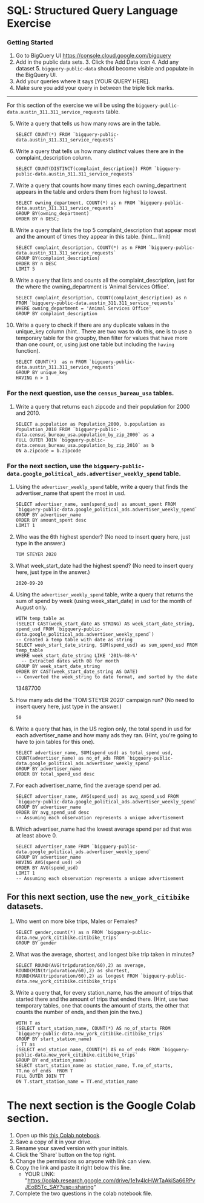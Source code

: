 
# SQL:  Structured Query Language  Exercise

### Getting Started
1. Go to BigQuery UI https://console.cloud.google.com/bigquery
2. Add in the public data sets. 
	3. Click the Add Data icon
	4. Add any dataset
	5. `bigquery-public-data` should become visible and populate in the BigQuery UI. 
3. Add your queries where it says [YOUR QUERY HERE].
4. Make sure you add your query in between the triple tick marks. 
---

For this section of the exercise we will be using the `bigquery-public-data.austin_311.311_service_requests`  table. 

5. Write a query that tells us how many rows are in the table. 
	```
	SELECT COUNT(*) FROM `bigquery-public-data.austin_311.311_service_requests`
	```

7. Write a query that tells us how many _distinct_ values there are in the complaint_description column.
	``` 
	SELECT COUNT(DISTINCT(complaint_description)) FROM `bigquery-public-data.austin_311.311_service_requests` 
	```
  
8. Write a query that counts how many times each owning_department appears in the table and orders them from highest to lowest. 
	``` 
	SELECT owning_department, COUNT(*) as n FROM `bigquery-public-data.austin_311.311_service_requests` 
	GROUP BY(owning_department)
	ORDER BY n DESC;
	```

9. Write a query that lists the top 5 complaint_description that appear most and the amount of times they appear in this table. (hint... limit)
	```
	SELECT complaint_description, COUNT(*) as n FROM `bigquery-public-data.austin_311.311_service_requests` 
	GROUP BY(complaint_description)
	ORDER BY n DESC
	LIMIT 5
	  ```
10. Write a query that lists and counts all the complaint_description, just for the where the owning_department is 'Animal Services Office'.
	```
	SELECT complaint_description, COUNT(complaint_description) as n FROM `bigquery-public-data.austin_311.311_service_requests`
	WHERE owning_department = 'Animal Services Office'
	GROUP BY complaint_description
	```

11. Write a query to check if there are any duplicate values in the unique_key column (hint.. There are two was to do this, one is to use a temporary table for the groupby, then filter for values that have more than one count, or, using just one table but including the  `having` function). 
	```
	SELECT COUNT(*)  as n FROM `bigquery-public-data.austin_311.311_service_requests`
	GROUP BY unique_key
	HAVING n > 1
	```


### For the next question, use the `census_bureau_usa` tables.

1. Write a query that returns each zipcode and their population for 2000 and 2010. 
	```
	SELECT a.population as Population_2000, b.population as Population_2010 FROM `bigquery-public-data.census_bureau_usa.population_by_zip_2000` as a
	FULL OUTER JOIN `bigquery-public-data.census_bureau_usa.population_by_zip_2010` as b
	ON a.zipcode = b.zipcode
	```

### For the next section, use the  `bigquery-public-data.google_political_ads.advertiser_weekly_spend` table.
1. Using the `advertiser_weekly_spend` table, write a query that finds the advertiser_name that spent the most in usd. 
	```
	SELECT advertiser_name, sum(spend_usd) as amount_spent FROM `bigquery-public-data.google_political_ads.advertiser_weekly_spend`
	GROUP BY advertiser_name
	ORDER BY amount_spent desc
	LIMIT 1
	```
2. Who was the 6th highest spender? (No need to insert query here, just type in the answer.)
	```
	TOM STEYER 2020
	```

3. What week_start_date had the highest spend? (No need to insert query here, just type in the answer.)
	```
	2020-09-20
	```

4. Using the `advertiser_weekly_spend` table, write a query that returns the sum of spend by week (using week_start_date) in usd for the month of August only. 
	```
	WITH temp_table as
	(SELECT CAST(week_start_date AS STRING) AS week_start_date_string, spend_usd FROM `bigquery-public-data.google_political_ads.advertiser_weekly_spend`)
  	-- Created a temp table with date as string
	SELECT week_start_date_string, SUM(spend_usd) as sum_spend_usd FROM temp_table
	WHERE week_start_date_string LIKE '201%-08-%'
	  -- Extracted dates with 08 for month
  	GROUP BY week_start_date_string
  	ORDER BY CAST(week_start_date_string AS DATE)
  	-- Converted the week_string to date format, and sorted by the date
	```
	13487700
6.  How many ads did the 'TOM STEYER 2020' campaign run? (No need to insert query here, just type in the answer.)
	```
	50
	```
7. Write a query that has, in the US region only, the total spend in usd for each advertiser_name and how many ads they ran. (Hint, you're going to have to join tables for this one). 
	```
	SELECT advertiser_name, SUM(spend_usd) as total_spend_usd, COUNT(advertiser_name) as no_of_ads FROM `bigquery-public-data.google_political_ads.advertiser_weekly_spend`
	GROUP BY advertiser_name
  	ORDER BY total_spend_usd desc
	```
8. For each advertiser_name, find the average spend per ad. 
	```
	SELECT advertiser_name, AVG(spend_usd) as avg_spend_usd FROM `bigquery-public-data.google_political_ads.advertiser_weekly_spend`
	GROUP BY advertiser_name
  	ORDER BY avg_spend_usd desc
  	-- Assuming each observation represents a unique advertisement
	```
10. Which advertiser_name had the lowest average spend per ad that was at least above 0. 
	``` 
	SELECT advertiser_name FROM `bigquery-public-data.google_political_ads.advertiser_weekly_spend`
	GROUP BY advertiser_name
 	HAVING AVG(spend_usd) >0
  	ORDER BY AVG(spend_usd)
  	LIMIT 1  
  	-- Assuming each observation represents a unique advertisement
	```
## For this next section, use the `new_york_citibike` datasets.

1. Who went on more bike trips, Males or Females?
	```
	SELECT gender,count(*) as n FROM `bigquery-public-data.new_york_citibike.citibike_trips` 
	GROUP BY gender
	```
2. What was the average, shortest, and longest bike trip taken in minutes?
	```
	SELECT ROUND(AVG(tripduration/60),2) as average, ROUND(MIN(tripduration/60),2) as shortest, ROUND(MAX(tripduration/60),2) as longest FROM `bigquery-public-data.new_york_citibike.citibike_trips` 
	```

3. Write a query that, for every station_name, has the amount of trips that started there and the amount of trips that ended there. (Hint, use two temporary tables, one that counts the amount of starts, the other that counts the number of ends, and then join the two.) 
	```
	WITH T as 
	(SELECT start_station_name, COUNT(*) AS no_of_starts FROM `bigquery-public-data.new_york_citibike.citibike_trips` 
	GROUP BY start_station_name)
	, TT as
	(SELECT end_station_name, COUNT(*) AS no_of_ends FROM `bigquery-public-data.new_york_citibike.citibike_trips` 
	GROUP BY end_station_name)
	SELECT start_station_name as station_name, T.no_of_starts, TT.no_of_ends  FROM T
	FULL OUTER JOIN TT
	ON T.start_station_name = TT.end_station_name
	```
# The next section is the Google Colab section.  
1. Open up this [this Colab notebook](https://colab.research.google.com/drive/1kHdTtuHTPEaMH32GotVum41YVdeyzQ74?usp=sharing).
2. Save a copy of it in your drive. 
3. Rename your saved version with your initials. 
4. Click the 'Share' button on the top right.  
5. Change the permissions so anyone with link can view. 
6. Copy the link and paste it right below this line. 
	* YOUR LINK:  "https://colab.research.google.com/drive/1e1v4lcHWrTaAkiSa66RPvJEoB5Tc_SAY?usp=sharing"
9. Complete the two questions in the colab notebook file. 
